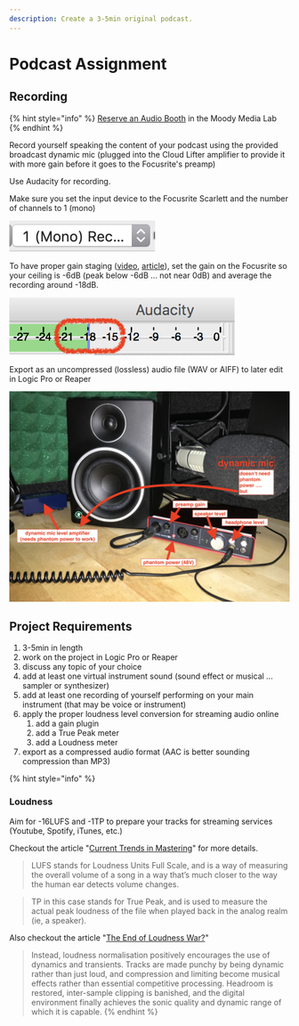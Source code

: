 ```yaml
---
description: Create a 3-5min original podcast.
---
```


# Podcast Assignment

## Recording

{% hint style="info" %}
[Reserve an Audio Booth](https://techpoint.libcal.com/spaces?lid=4700) in the Moody Media Lab
{% endhint %}

Record yourself speaking the content of your podcast using the provided broadcast dynamic mic \(plugged into the Cloud Lifter amplifier to provide it with more gain before it goes to the Focusrite's preamp\)

Use Audacity for recording.

Make sure you set the input device to the Focusrite Scarlett and the number of channels to 1 \(mono\)  

![](../../.gitbook/assets/screen-shot-2019-10-21-at-3.15.21-pm-83.png)

To have proper gain staging \([video](https://www.youtube.com/watch?time_continue=8&v=UvclmTMmGv0), [article](https://www.soundonsound.com/techniques/gain-staging-your-daw-software)\), set the gain on the Focusrite so your ceiling is -6dB \(peak below -6dB … not near 0dB\) and average the recording around -18dB.

![](../../.gitbook/assets/screen-shot-2019-05-20-at-12.11.58-pm-70.png)

Export as an uncompressed \(lossless\) audio file \(WAV or AIFF\) to later edit in Logic Pro or Reaper

![](../../.gitbook/assets/img_1679-81.jpg)

## Project Requirements

1. 3-5min in length
2. work on the project in Logic Pro or Reaper
3. discuss any topic of your choice
4. add at least one virtual instrument sound \(sound effect or musical … sampler or synthesizer\)
5. add at least one recording of yourself performing on your main instrument \(that may be voice or instrument\)
6. apply the proper loudness level conversion for streaming audio online
   1. add a gain plugin
   2. add a True Peak meter
   3. add a Loudness meter
7. export as a compressed audio format \(AAC is better sounding compression than MP3\)

{% hint style="info" %}
### Loudness

Aim for -16LUFS and -1TP to prepare your tracks for streaming services \(Youtube, Spotify, iTunes, etc.\)

Checkout the article "[Current Trends in Mastering](https://www.warpacademy.com/current-trends-in-mastering/)" for more details.

> LUFS stands for Loudness Units Full Scale, and is a way of measuring the overall volume of a song in a way that’s much closer to the way the human ear detects volume changes.

> TP in this case stands for True Peak, and is used to measure the actual peak loudness of the file when played back in the analog realm \(ie, a speaker\).

Also checkout the article "[The End of Loudness War?](https://www.soundonsound.com/techniques/end-loudness-war)"

> Instead, loudness normalisation positively encourages the use of dynamics and transients. Tracks are made punchy by being dynamic rather than just loud, and compression and limiting become musical effects rather than essential competitive processing. Headroom is restored, inter-sample clipping is banished, and the digital environment finally achieves the sonic quality and dynamic range of which it is capable.
{% endhint %}





